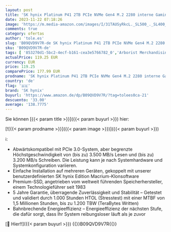 ```yaml
---
layout: post
title: 'SK hynix Platinum P41 2TB PCIe NVMe Gen4 M.2 2280 interne Gaming SSD  bis zu 7.000 MB/s  kompakte Formfaktor - Internes Solid State Drive mit 176-Layer NAND Flash'
date: 2023-11-22 07:18:26
image: 'https://m.media-amazon.com/images/I/31TAUSyRkcL._SL500_._SL400_.jpg'
comments: true
category: ofertas
author: 'tole.es'
slug: 'B09QVD9V7R-de SK hynix Platinum P41 2TB PCIe NVMe Gen4 M.2 2280 interne...'
sku: 'B09QVD9V7R-de'
tags: [ '853270d1-5bc2-4ecf-b161-cea3e5766782_0','Arborist Merchandising Root','Computer & Zubehör','Custom Stores','Datenspeicher','Interne SSD','Interne Solid State Drives','Interner Speicher','Komponenten','PC-Gaming','Self Service','sk hynix','🇩🇪', ]
actualPrice: 119.25 EUR
currency: EUR
price: 119.25
comparePrice: 177.99 EUR
prodname: 'SK hynix Platinum P41 2TB PCIe NVMe Gen4 M.2 2280 interne Gaming SSD  bis zu 7.000 MB/s  kompakte Formfaktor - Internes Solid State Drive mit 176-Layer NAND Flash'
country: 'de'
flag: '🇩🇪'
brand: 'SK hynix'
buyurl: 'https://www.amazon.de/dp/B09QVD9V7R/?tag=tolees0ca-21'
descuento: '33.00'
average: '138.7775'
---
```


Sie können [{{< param title >}}]({{< param buyurl >}}) hier:

[![{{< param prodname >}}]({{< param image >}})]({{< param buyurl >}})

ℹ️:

- Abwärtskompatibel mit PCIe 3.0-System, aber begrenzte Höchstgeschwindigkeit von (bis zu) 3.500 MB/s Lesen und (bis zu) 3.200 MB/s Schreiben. Die Leistung kann je nach Systemhardware und Systemkonfiguration variieren.
- Einfache Installation auf mehreren Geräten, gekoppelt mit unserer benutzerdefinierten SK hynix Edition Macrium-Klonsoftware
- Premium-SSD, angetrieben vom weltweit führenden Speicherhersteller, einem Technologieführer seit 1983
- 5 Jahre Garantie, überragende Zuverlässigkeit und Stabilität – Getestet und validiert durch 1.000 Stunden HTOL (Stresstest) mit einer MTBF von 1,5 Millionen Stunden, bis zu 1.200 TBW (TeraBytes Written)
- Bahnbrechende Energieeffizienz – Energieeffizienz der nächsten Stufe, die dafür sorgt, dass Ihr System reibungsloser läuft als je zuvor

[🛒 Hier!!]({{< param buyurl >}})
{{<world>}}B09QVD9V7R{{</world>}}

